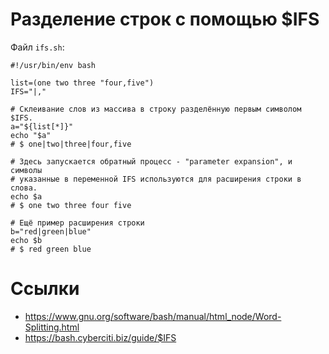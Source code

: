 # Разделение строк с помощью $IFS

Файл `ifs.sh`:
```shell
#!/usr/bin/env bash

list=(one two three "four,five")
IFS="|,"

# Склеивание слов из массива в строку разделённую первым символом $IFS.
a="${list[*]}"
echo "$a"
# $ one|two|three|four,five

# Здесь запускается обратный процесс - "parameter expansion", и символы 
# указанные в переменной IFS используются для расширения строки в слова.
echo $a
# $ one two three four five

# Ещё пример расширения строки
b="red|green|blue"
echo $b
# $ red green blue
```

# Ссылки
- https://www.gnu.org/software/bash/manual/html_node/Word-Splitting.html
- https://bash.cyberciti.biz/guide/$IFS
